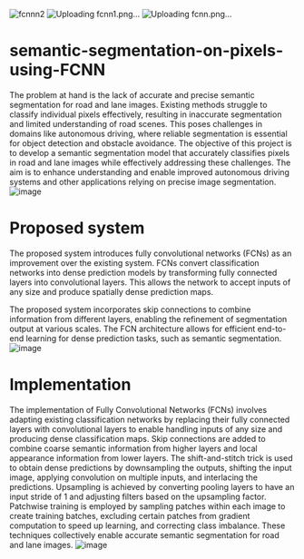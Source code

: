 ![fcnnn2](https://github.com/s180559/semantic-segmentation-on-pixels-using-FCNN/assets/111356869/e9130389-4b36-4d13-8eea-253df64163bb)
![Uploading fcnn1.png…]()
![Uploading fcnn.png…]()
# semantic-segmentation-on-pixels-using-FCNN
The problem at hand is the lack of accurate and precise semantic segmentation for road and lane images. Existing methods struggle to classify individual pixels effectively, resulting in inaccurate segmentation and limited understanding of road scenes. This poses challenges in domains like autonomous driving, where reliable segmentation is essential for object detection and obstacle avoidance. The objective of this project is to develop a semantic segmentation model that accurately classifies pixels in road and lane images while effectively addressing these challenges. The aim is to enhance understanding and enable improved autonomous driving systems and other applications relying on precise image segmentation.
![image](https://github.com/s180559/semantic-segmentation-on-pixels-using-FCNN/assets/111356869/dbea50ce-f72e-4612-ba4e-2a59b8ba11c5)
# Proposed system
The proposed system introduces fully convolutional networks (FCNs) as an improvement over the existing system. FCNs convert classification networks into dense prediction models by transforming fully connected layers into convolutional layers. This allows the network to accept inputs of any size and produce spatially dense prediction maps. 

The proposed system incorporates skip connections to combine information from different layers, enabling the refinement of segmentation output at various scales. The FCN architecture allows for efficient end-to-end learning for dense prediction tasks, such as semantic segmentation. 
![image](https://github.com/s180559/semantic-segmentation-on-pixels-using-FCNN/assets/111356869/98b44553-659b-4823-91fd-f6de537e49e5)
# Implementation
The implementation of Fully Convolutional Networks (FCNs) involves adapting existing classification networks by replacing their fully connected layers with convolutional layers to enable handling inputs of any size and producing dense classification maps. Skip connections are added to combine coarse semantic information from higher layers and local appearance information from lower layers. The shift-and-stitch trick is used to obtain dense predictions by downsampling the outputs, shifting the input image, applying convolution on multiple inputs, and interlacing the predictions. Upsampling is achieved by converting pooling layers to have an input stride of 1 and adjusting filters based on the upsampling factor. Patchwise training is employed by sampling patches within each image to create training batches, excluding certain patches from gradient computation to speed up learning, and correcting class imbalance. These techniques collectively enable accurate semantic segmentation for road and lane images.
![image](https://github.com/s180559/semantic-segmentation-on-pixels-using-FCNN/assets/111356869/416dafa7-9993-4f6a-a327-1c17643f2304)
